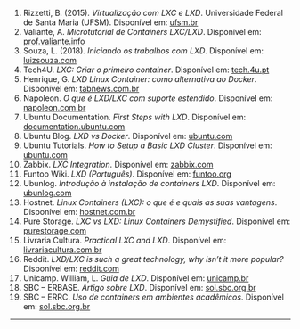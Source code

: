 1. Rizzetti, B. (2015). _Virtualização com LXC e LXD_. Universidade Federal de Santa Maria (UFSM). Disponível em: [ufsm.br](https://www.ufsm.br/app/uploads/sites/495/2019/05/2015-Bruno-Rizzetti.pdf)
2. Valiante, A. _Microtutorial de Containers LXC/LXD_. Disponível em: [prof.valiante.info](https://prof.valiante.info/aulas/arquitetura-de-computadores/m%C3%A1quinas-virtuais-e-containers/microtutorial-de-containers-lxclxd)
3. Souza, L. (2018). _Iniciando os trabalhos com LXD_. Disponível em: [luizsouza.com](https://luizsouza.com/2018/12/08/iniciando-os-trabalhos-com-lxd/)
4. Tech4U. _LXC: Criar o primeiro container_. Disponível em: [tech.4u.pt](https://tech.4u.pt/lxc-criar-o-primeiro-container/)
5. Henrique, G. _LXD Linux Container: como alternativa ao Docker_. Disponível em: [tabnews.com.br](https://www.tabnews.com.br/gustavohenrique/lxd-linux-container-como-alternativa-ao-docker)
6. Napoleon. _O que é LXD/LXC com suporte estendido_. Disponível em: [napoleon.com.br](https://napoleon.com.br/glossario/o-que-e-lxd-lxc-com-suporte-estendido/)
7. Ubuntu Documentation. _First Steps with LXD_. Disponível em: [documentation.ubuntu.com](https://documentation.ubuntu.com/lxd/en/latest/tutorial/first_steps/)
8. Ubuntu Blog. _LXD vs Docker_. Disponível em: [ubuntu.com](https://ubuntu.com/blog/lxd-vs-docker)
9. Ubuntu Tutorials. _How to Setup a Basic LXD Cluster_. Disponível em: [ubuntu.com](https://ubuntu.com/tutorials/how-to-setup-a-basic-lxd-cluster)
10. Zabbix. _LXC Integration_. Disponível em: [zabbix.com](https://www.zabbix.com/br/integrations/lxc)
11. Funtoo Wiki. _LXD (Português)_. Disponível em: [funtoo.org](https://www.funtoo.org/LXD/pt-br)
12. Ubunlog. _Introdução à instalação de containers LXD_. Disponível em: [ubunlog.com](https://pt.ubunlog.com/Introdu%C3%A7%C3%A3o-%C3%A0-instala%C3%A7%C3%A3o-de-cont%C3%AAineres-lxd/)
13. Hostnet. _Linux Containers (LXC): o que é e quais as suas vantagens_. Disponível em: [hostnet.com.br](https://www.hostnet.com.br/blog/linux-containers-lxc-o-que-e-e-quais-as-suas-vantagens/)
14. Pure Storage. _LXC vs LXD: Linux Containers Demystified_. Disponível em: [purestorage.com](https://blog.purestorage.com/purely-educational/lxc-vs-lxd-linux-containers-demystified/)
15. Livraria Cultura. _Practical LXC and LXD_. Disponível em: [livrariacultura.com.br](https://www3.livrariacultura.com.br/practical-lxc-and-lxd-111620395/p)
16. Reddit. _LXD/LXC is such a great technology, why isn’t it more popular?_ Disponível em: [reddit.com](https://www.reddit.com/r/linux4noobs/comments/kf4cxz/lxdlxc_is_such_a_great_technology_why_it_isnt/?tl=pt-br)
17. Unicamp. William, L. _Guia de LXD_. Disponível em: [unicamp.br](https://www.ic.unicamp.br/~william/howto/lxd.html)
18. SBC – ERBASE. _Artigo sobre LXD_. Disponível em: [sol.sbc.org.br](https://sol.sbc.org.br/index.php/erbase/article/view/8990/8891)
19. SBC – ERRC. _Uso de containers em ambientes acadêmicos_. Disponível em: [sol.sbc.org.br](https://sol.sbc.org.br/index.php/errc/article/view/26006)

---
